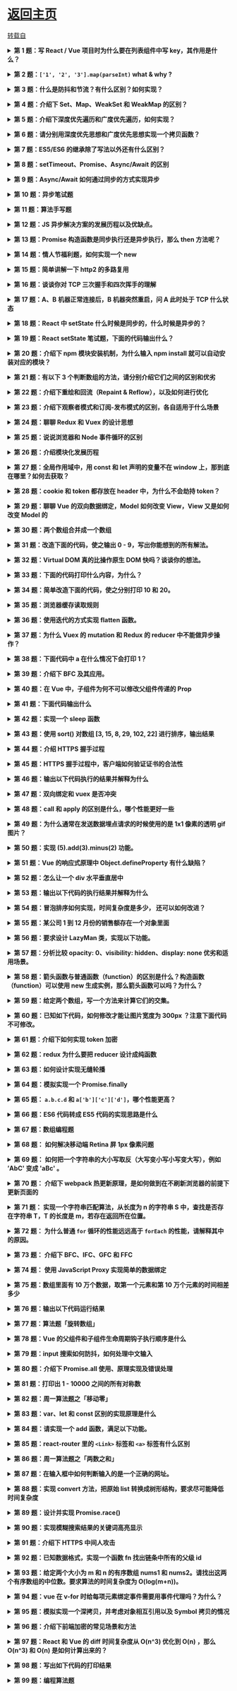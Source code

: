 # [返回主页](https://github.com/yisainan/web-interview/blob/master/README.md)

[转载自](https://github.com/Advanced-Frontend/Daily-Interview-Question)

<b><details><summary>第 1 题：写 React / Vue 项目时为什么要在列表组件中写 key，其作用是什么？</summary></b>

答案：key 是给每一个 vnode（虚拟节点）的唯一 id,可以依靠 key,更准确, 更快的拿到 oldVnode 中对应的 vnode 节点。

1. 更准确
   因为带 key 就不是就地复用了，在 sameNode 函数 a.key === b.key 对比中可以避免就地复用的情况。所以会更加准确。

2. 更快
   利用 key 的唯一性生成 map 对象来获取对应节点，比遍历方式更快。

公司：滴滴、饿了么

解析：[第 1 题](https://github.com/Advanced-Frontend/Daily-Interview-Question/issues/1)

</details>

<b><details><summary>第 2 题：`['1', '2', '3'].map(parseInt)` what & why ?</summary></b>

答案：[1, NaN, NaN]

- parseInt('1', 0) //radix 为 0 时，且 string 参数不以“0x”和“0”开头时，按照 10 为基数处理。这个时候返回 1
- parseInt('2', 1) //基数为 1（1 进制）表示的数中，最大值小于 2，所以无法解析，返回 NaN
- parseInt('3', 2) //基数为 2（2 进制）表示的数中，最大值小于 3，所以无法解析，返回 NaN

解析：[第 2 题](https://github.com/Advanced-Frontend/Daily-Interview-Question/issues/4)

</details>

<b><details><summary>第 3 题：什么是防抖和节流？有什么区别？如何实现？</summary></b>

答案：

1、防抖：触发高频事件后 n 秒内函数只会执行一次，如果 n 秒内高频事件再次被触发，则重新计算时间

节流：高频事件触发，但在 n 秒内只会执行一次，所以节流会稀释函数的执行频率

2、区别：防抖动是将多次执行变为最后一次执行，节流是将多次执行变成每隔一段时间执行。

公司：挖财

解析：[第 3 题](https://github.com/Advanced-Frontend/Daily-Interview-Question/issues/5)

</details>

<b><details><summary>第 4 题：介绍下 Set、Map、WeakSet 和 WeakMap 的区别？</summary></b>

答案：

1、Set

- 成员唯一、无序且不重复；
- [value, value]，键值与键名是一致的（或者说只有键值，没有键名）；
- 可以遍历，方法有：add、delete、has、clear、entries、forEach、keys、values
- Set 也能用来保存 NaN 和 undefined， 如果有重复的 NaN， Set 会认为就一个 NaN(实际上 NaN!=NaN);

2、Map

- 本质上是键值对的集合，类似集合；
- 可以遍历，方法很多，可以跟各种数据格式转换。

3、WeakSet

- 成员都是对象；
- 成员都是弱引用，可以被垃圾回收机制回收，可以用来保存 DOM 节点，不容易造成内存泄漏；
- 不能遍历，方法有 add、delete、has。

4、WeakMap

- 只接受对象最为键名（null 除外），不接受其他类型的值作为键名；
- 键名是弱引用，键值可以是任意的，键名所指向的对象可以被垃圾回收，此时键名是无效的；
- 不能遍历，方法有 get、set、has、delete。

解析：[第 4 题](https://github.com/Advanced-Frontend/Daily-Interview-Question/issues/6)

</details>

<b><details><summary>第 5 题：介绍下深度优先遍历和广度优先遍历，如何实现？</summary></b>

解析：[第 5 题](https://github.com/Advanced-Frontend/Daily-Interview-Question/issues/9)

</details>

<b><details><summary>第 6 题：请分别用深度优先思想和广度优先思想实现一个拷贝函数？</summary></b>

解析：[第 6 题](https://github.com/Advanced-Frontend/Daily-Interview-Question/issues/10)

</details>

<b><details><summary>第 7 题：ES5/ES6 的继承除了写法以外还有什么区别？</summary></b>

解析：[第 7 题](https://github.com/Advanced-Frontend/Daily-Interview-Question/issues/20)

</details>

<b><details><summary>第 8 题：setTimeout、Promise、Async/Await 的区别</summary></b>

解析：[第 8 题](https://github.com/Advanced-Frontend/Daily-Interview-Question/issues/33)

</details>

<b><details><summary>第 9 题：Async/Await 如何通过同步的方式实现异步</summary></b>

公司：头条、微医

解析：[第 9 题](https://github.com/Advanced-Frontend/Daily-Interview-Question/issues/156)

</details>

<b><details><summary>第 10 题：异步笔试题</summary></b>

> 请写出下面代码的运行结果

```js
async function async1() {
  console.log("async1 start");
  await async2();
  console.log("async1 end");
}
async function async2() {
  console.log("async2");
}
console.log("script start");
setTimeout(function() {
  console.log("setTimeout");
}, 0);
async1();
new Promise(function(resolve) {
  console.log("promise1");
  resolve();
}).then(function() {
  console.log("promise2");
});
console.log("script end");
```

公司：头条

答案：

```js
// script start
// async1 start
// async2
// promise1
// script end
// async1 end
// promise2
// undefined
// setTimeout
```

解析：[第 10 题](https://github.com/Advanced-Frontend/Daily-Interview-Question/issues/7)

</details>

<b><details><summary>第 11 题：算法手写题</summary></b>

> 已知如下数组：
>
> var arr = [ [1, 2, 2], [3, 4, 5, 5], [6, 7, 8, 9, [11, 12, [12, 13, [14] ] ] ], 10];
>
> 编写一个程序将数组扁平化去并除其中重复部分数据，最终得到一个升序且不重复的数组

公司：携程

答案：

```js
Array.from(new Set(arr.flat(Infinity))).sort((a, b) => {
  return a - b;
});
```

拆解：

```js
arr.flat(Infinity); // 1.所有元素放到同一数组
//  [1, 2, 2, 3, 4, 5, 5, 6, 7, 8, 9, 11, 12, 12, 13, 14, 10]
Array.from(new Set(arr.flat(Infinity))).sort((a, b) => {
  return a - b;
}); // 2.去重及排序
// [1, 2, 3, 4, 5, 6, 7, 8, 9, 10, 11, 12, 13, 14]
```

解析：[第 11 题](https://github.com/Advanced-Frontend/Daily-Interview-Question/issues/8)

</details>

<b><details><summary>第 12 题：JS 异步解决方案的发展历程以及优缺点。</summary></b>

公司：滴滴、挖财、微医、海康

解析：[第 12 题](https://github.com/Advanced-Frontend/Daily-Interview-Question/issues/11)

</details>

<b><details><summary>第 13 题：Promise 构造函数是同步执行还是异步执行，那么 then 方法呢？</summary></b>
公司：微医

解析：[第 13 题](https://github.com/Advanced-Frontend/Daily-Interview-Question/issues/19)

</details>

<b><details><summary>第 14 题：情人节福利题，如何实现一个 new</summary></b>
公司：兑吧

解析：[第 14 题](https://github.com/Advanced-Frontend/Daily-Interview-Question/issues/12)

</details>

<b><details><summary>第 15 题：简单讲解一下 http2 的多路复用</summary></b>
公司：网易

解析：[第 15 题](https://github.com/Advanced-Frontend/Daily-Interview-Question/issues/14)

</details>

<b><details><summary>第 16 题：谈谈你对 TCP 三次握手和四次挥手的理解</summary></b>
解析：[第 16 题](https://github.com/Advanced-Frontend/Daily-Interview-Question/issues/15)

</details>

<b><details><summary>第 17 题：A、B 机器正常连接后，B 机器突然重启，问 A 此时处于 TCP 什么状态</summary></b>

> 如果 A 与 B 建立了正常连接后，从未相互发过数据，这个时候 B 突然机器重启，问 A 此时处于 TCP 什么状态？如何消除服务器程序中的这个状态？（超纲题，了解即可）

解析：[第 17 题](https://github.com/Advanced-Frontend/Daily-Interview-Question/issues/21)

</details>

<b><details><summary>第 18 题：React 中 setState 什么时候是同步的，什么时候是异步的？</summary></b>
公司：微医

解析：[第 18 题](https://github.com/Advanced-Frontend/Daily-Interview-Question/issues/17)

</details>

<b><details><summary>第 19 题：React setState 笔试题，下面的代码输出什么？</summary></b>

```js
class Example extends React.Component {
  constructor() {
    super();
    this.state = {
      val: 0
    };
  }

  componentDidMount() {
    this.setState({ val: this.state.val + 1 });
    console.log(this.state.val); // 第 1 次 log

    this.setState({ val: this.state.val + 1 });
    console.log(this.state.val); // 第 2 次 log

    setTimeout(() => {
      this.setState({ val: this.state.val + 1 });
      console.log(this.state.val); // 第 3 次 log

      this.setState({ val: this.state.val + 1 });
      console.log(this.state.val); // 第 4 次 log
    }, 0);
  }

  render() {
    return null;
  }
}
```

解析：[第 19 题](https://github.com/Advanced-Frontend/Daily-Interview-Question/issues/18)

</details>

<b><details><summary>第 20 题：介绍下 npm 模块安装机制，为什么输入 npm install 就可以自动安装对应的模块？</summary></b>
解析：[第 20 题](https://github.com/Advanced-Frontend/Daily-Interview-Question/issues/22)

</details>

<b><details><summary>第 21 题：有以下 3 个判断数组的方法，请分别介绍它们之间的区别和优劣</summary></b>

> Object.prototype.toString.call() 、 instanceof 以及 Array.isArray()

解析：[第 21 题](https://github.com/Advanced-Frontend/Daily-Interview-Question/issues/23)

</details>

<b><details><summary>第 22 题：介绍下重绘和回流（Repaint & Reflow），以及如何进行优化</summary></b>
解析：[第 22 题](https://github.com/Advanced-Frontend/Daily-Interview-Question/issues/24)

</details>

<b><details><summary>第 23 题：介绍下观察者模式和订阅-发布模式的区别，各自适用于什么场景</summary></b>
解析：[第 23 题](https://github.com/Advanced-Frontend/Daily-Interview-Question/issues/25)

</details>

<b><details><summary>第 24 题：聊聊 Redux 和 Vuex 的设计思想</summary></b>
解析：[第 24 题](https://github.com/Advanced-Frontend/Daily-Interview-Question/issues/45)

</details>

<b><details><summary>第 25 题：说说浏览器和 Node 事件循环的区别</summary></b>
解析：[第 25 题](https://github.com/Advanced-Frontend/Daily-Interview-Question/issues/26)

</details>

<b><details><summary>第 26 题：介绍模块化发展历程</summary></b>

可从 IIFE、AMD、CMD、CommonJS、UMD、webpack(require.ensure)、ES Module、`<script type="module">` 这几个角度考虑。

解析：[第 26 题](https://github.com/Advanced-Frontend/Daily-Interview-Question/issues/28)

</details>

<b><details><summary>第 27 题：全局作用域中，用 const 和 let 声明的变量不在 window 上，那到底在哪里？如何去获取？</summary></b>

解析：[第 27 题](https://github.com/Advanced-Frontend/Daily-Interview-Question/issues/30)

</details>

<b><details><summary>第 28 题：cookie 和 token 都存放在 header 中，为什么不会劫持 token？</summary></b>
解析：[第 28 题](https://github.com/Advanced-Frontend/Daily-Interview-Question/issues/31)

</details>

<b><details><summary>第 29 题：聊聊 Vue 的双向数据绑定，Model 如何改变 View，View 又是如何改变 Model 的</summary></b>
解析：[第 29 题](https://github.com/Advanced-Frontend/Daily-Interview-Question/issues/34)

</details>

<b><details><summary>第 30 题：两个数组合并成一个数组</summary></b>
请把两个数组 ['A1', 'A2', 'B1', 'B2', 'C1', 'C2', 'D1', 'D2'] 和 ['A', 'B', 'C', 'D']，合并为 ['A1', 'A2', 'A', 'B1', 'B2', 'B', 'C1', 'C2', 'C', 'D1', 'D2', 'D']。

解析： [第 30 题](https://github.com/Advanced-Frontend/Daily-Interview-Question/issues/39)

</details>

<b><details><summary>第 31 题：改造下面的代码，使之输出 0 - 9，写出你能想到的所有解法。</summary></b>

```js
for (var i = 0; i < 10; i++) {
  setTimeout(() => {
    console.log(i);
  }, 1000);
}
```

解析：[第 31 题](https://github.com/Advanced-Frontend/Daily-Interview-Question/issues/43)

</details>

<b><details><summary>第 32 题：Virtual DOM 真的比操作原生 DOM 快吗？谈谈你的想法。</summary></b>
解析：[第 32 题](https://github.com/Advanced-Frontend/Daily-Interview-Question/issues/47)

</details>

<b><details><summary>第 33 题：下面的代码打印什么内容，为什么？</summary></b>

```js
var b = 10;
(function b() {
  b = 20;
  console.log(b);
})();
```

解析：[第 33 题](https://github.com/Advanced-Frontend/Daily-Interview-Question/issues/48)

</details>

<b><details><summary>第 34 题：简单改造下面的代码，使之分别打印 10 和 20。</summary></b>

```js
var b = 10;
(function b() {
  b = 20;
  console.log(b);
})();
```

解析：[第 34 题](https://github.com/Advanced-Frontend/Daily-Interview-Question/issues/51)

</details>

<b><details><summary>第 35 题：浏览器缓存读取规则</summary></b>

可以分成 Service Worker、Memory Cache、Disk Cache 和 Push Cache，那请求的时候 from memory cache 和 from disk cache 的依据是什么，哪些数据什么时候存放在 Memory Cache 和 Disk Cache 中？

解析：[第 35 题](https://github.com/Advanced-Frontend/Daily-Interview-Question/issues/53)

</details>

<b><details><summary>第 36 题：使用迭代的方式实现 flatten 函数。</summary></b>
解析：[第 36 题](https://github.com/Advanced-Frontend/Daily-Interview-Question/issues/54)

</details>

<b><details><summary>第 37 题：为什么 Vuex 的 mutation 和 Redux 的 reducer 中不能做异步操作？</summary></b>
解析：[第 37 题](https://github.com/Advanced-Frontend/Daily-Interview-Question/issues/65)

</details>

<b><details><summary>第 38 题：下面代码中 a 在什么情况下会打印 1？</summary></b>

```js
var a = ?;
if(a == 1 && a == 2 && a == 3){
 	console.log(1);
}
```

解析：[第 38 题](https://github.com/Advanced-Frontend/Daily-Interview-Question/issues/57)

公司：京东

</details>

<b><details><summary>第 39 题：介绍下 BFC 及其应用。</summary></b>
解析：[第 39 题](https://github.com/Advanced-Frontend/Daily-Interview-Question/issues/59)

</details>

<b><details><summary>第 40 题：在 Vue 中，子组件为何不可以修改父组件传递的 Prop</summary></b>
如果修改了，Vue 是如何监控到属性的修改并给出警告的。

解析：[第 40 题](https://github.com/Advanced-Frontend/Daily-Interview-Question/issues/60)

</details>

<b><details><summary>第 41 题：下面代码输出什么</summary></b>

```js
var a = 10;
(function() {
  console.log(a);
  a = 5;
  console.log(window.a);
  var a = 20;
  console.log(a);
})();
```

解析：[第 41 题](https://github.com/Advanced-Frontend/Daily-Interview-Question/issues/61)

</details>

<b><details><summary>第 42 题：实现一个 sleep 函数</summary></b>
比如 sleep(1000) 意味着等待 1000 毫秒，可从 Promise、Generator、Async/Await 等角度实现

解析：[第 42 题](https://github.com/Advanced-Frontend/Daily-Interview-Question/issues/63)

</details>

<b><details><summary>第 43 题：使用 sort() 对数组 [3, 15, 8, 29, 102, 22] 进行排序，输出结果</summary></b>
解析：[第 43 题](https://github.com/Advanced-Frontend/Daily-Interview-Question/issues/66)

</details>

<b><details><summary>第 44 题：介绍 HTTPS 握手过程</summary></b>
解析：[第 44 题](https://github.com/Advanced-Frontend/Daily-Interview-Question/issues/70)

</details>

<b><details><summary>第 45 题：HTTPS 握手过程中，客户端如何验证证书的合法性</summary></b>
解析：[第 45 题](https://github.com/Advanced-Frontend/Daily-Interview-Question/issues/74)

</details>

<b><details><summary>第 46 题：输出以下代码执行的结果并解释为什么</summary></b>

```js
var obj = {
  "2": 3,
  "3": 4,
  length: 2,
  splice: Array.prototype.splice,
  push: Array.prototype.push
};
obj.push(1);
obj.push(2);
console.log(obj);
```

解析：[第 46 题](https://github.com/Advanced-Frontend/Daily-Interview-Question/issues/76)

</details>

<b><details><summary>第 47 题：双向绑定和 vuex 是否冲突</summary></b>
解析：[第 47 题](https://github.com/Advanced-Frontend/Daily-Interview-Question/issues/81)

</details>

<b><details><summary>第 48 题：call 和 apply 的区别是什么，哪个性能更好一些</summary></b>
解析：[第 48 题](https://github.com/Advanced-Frontend/Daily-Interview-Question/issues/84)

</details>

<b><details><summary>第 49 题：为什么通常在发送数据埋点请求的时候使用的是 1x1 像素的透明 gif 图片？</summary></b>
解析：[第 49 题](https://github.com/Advanced-Frontend/Daily-Interview-Question/issues/87)

</details>

<b><details><summary>第 50 题：实现 (5).add(3).minus(2) 功能。</summary></b>

> 例： 5 + 3 - 2，结果为 6

解析：[第 50 题](https://github.com/Advanced-Frontend/Daily-Interview-Question/issues/88)

公司：百度

</details>

<b><details><summary>第 51 题：Vue 的响应式原理中 Object.defineProperty 有什么缺陷？</summary></b>
为什么在 Vue3.0 采用了 Proxy，抛弃了 Object.defineProperty？

解析：[第 51 题](https://github.com/Advanced-Frontend/Daily-Interview-Question/issues/90)

</details>

<b><details><summary>第 52 题：怎么让一个 div 水平垂直居中</summary></b>
解析：[第 52 题](https://github.com/Advanced-Frontend/Daily-Interview-Question/issues/92)

</details>

<b><details><summary>第 53 题：输出以下代码的执行结果并解释为什么</summary></b>

```js
var a = { n: 1 };
var b = a;
a.x = a = { n: 2 };

console.log(a.x);
console.log(b.x);
```

解析：[第 53 题](https://github.com/Advanced-Frontend/Daily-Interview-Question/issues/93)

</details>

<b><details><summary>第 54 题：冒泡排序如何实现，时间复杂度是多少， 还可以如何改进？</summary></b>
解析：[第 54 题](https://github.com/Advanced-Frontend/Daily-Interview-Question/issues/94)

</details>

<b><details><summary>第 55 题：某公司 1 到 12 月份的销售额存在一个对象里面</summary></b>
如下：{1:222, 2:123, 5:888}，请把数据处理为如下结构：[222, 123, null, null, 888, null, null, null, null, null, null, null]。

解析：[第 55 题](https://github.com/Advanced-Frontend/Daily-Interview-Question/issues/96)

</details>

<b><details><summary>第 56 题：要求设计 LazyMan 类，实现以下功能。</summary></b>

```js
LazyMan("Tony");
// Hi I am Tony

LazyMan("Tony")
  .sleep(10)
  .eat("lunch");
// Hi I am Tony
// 等待了10秒...
// I am eating lunch

LazyMan("Tony")
  .eat("lunch")
  .sleep(10)
  .eat("dinner");
// Hi I am Tony
// I am eating lunch
// 等待了10秒...
// I am eating diner

LazyMan("Tony")
  .eat("lunch")
  .eat("dinner")
  .sleepFirst(5)
  .sleep(10)
  .eat("junk food");
// Hi I am Tony
// 等待了5秒...
// I am eating lunch
// I am eating dinner
// 等待了10秒...
// I am eating junk food
```

解析：[第 56 题](https://github.com/Advanced-Frontend/Daily-Interview-Question/issues/98)

</details>

<b><details><summary>第 57 题：分析比较 opacity: 0、visibility: hidden、display: none 优劣和适用场景。</summary></b>
解析：[第 57 题](https://github.com/Advanced-Frontend/Daily-Interview-Question/issues/100)

</details>

<b><details><summary>第 58 题：箭头函数与普通函数（function）的区别是什么？构造函数（function）可以使用 new 生成实例，那么箭头函数可以吗？为什么？</summary></b>
解析：[第 58 题](https://github.com/Advanced-Frontend/Daily-Interview-Question/issues/101)

</details>

<b><details><summary>第 59 题：给定两个数组，写一个方法来计算它们的交集。</summary></b>

> 例如：给定 nums1 = [1, 2, 2, 1]，nums2 = [2, 2]，返回 [2, 2]。

解析：[第 59 题](https://github.com/Advanced-Frontend/Daily-Interview-Question/issues/102)

</details>

<b><details><summary>第 60 题：已知如下代码，如何修改才能让图片宽度为 300px ？注意下面代码不可修改。</summary></b>

> `<img src="1.jpg" style="width:480px!important;”>`

解析：[第 60 题](https://github.com/Advanced-Frontend/Daily-Interview-Question/issues/105)

</details>

<b><details><summary>第 61 题：介绍下如何实现 token 加密</summary></b>
解析：[第 61 题](https://github.com/Advanced-Frontend/Daily-Interview-Question/issues/106)

</details>

<b><details><summary>第 62 题：redux 为什么要把 reducer 设计成纯函数</summary></b>
解析：[第 62 题](https://github.com/Advanced-Frontend/Daily-Interview-Question/issues/107)

</details>

<b><details><summary>第 63 题：如何设计实现无缝轮播</summary></b>
解析：[第 63 题](https://github.com/Advanced-Frontend/Daily-Interview-Question/issues/108)

</details>

<b><details><summary>第 64 题：模拟实现一个 Promise.finally</summary></b>
解析：[第 64 题](https://github.com/Advanced-Frontend/Daily-Interview-Question/issues/109)

</details>

<b><details><summary>第 65 题： `a.b.c.d` 和 `a['b']['c']['d']`，哪个性能更高？</summary></b>
解析：[第 65 题](https://github.com/Advanced-Frontend/Daily-Interview-Question/issues/111)

</details>

<b><details><summary>第 66 题：ES6 代码转成 ES5 代码的实现思路是什么</summary></b>
解析：[第 66 题](https://github.com/Advanced-Frontend/Daily-Interview-Question/issues/112)

</details>

<b><details><summary>第 67 题：数组编程题</summary></b>
随机生成一个长度为 10 的整数类型的数组，例如 `[2, 10, 3, 4, 5, 11, 10, 11, 20]`，将其排列成一个新数组，要求新数组形式如下，例如 `[[2, 3, 4, 5], [10, 11], [20]]`。

解析：[第 67 题](https://github.com/Advanced-Frontend/Daily-Interview-Question/issues/113)

</details>

<b><details><summary>第 68 题： 如何解决移动端 Retina 屏 1px 像素问题</summary></b>
解析：[第 68 题](https://github.com/Advanced-Frontend/Daily-Interview-Question/issues/115)

</details>

<b><details><summary>第 69 题： 如何把一个字符串的大小写取反（大写变小写小写变大写），例如 ’AbC' 变成 'aBc' 。</summary></b>
解析：[第 69 题](https://github.com/Advanced-Frontend/Daily-Interview-Question/issues/116)

</details>

<b><details><summary>第 70 题： 介绍下 webpack 热更新原理，是如何做到在不刷新浏览器的前提下更新页面的</summary></b>
解析：[第 70 题](https://github.com/Advanced-Frontend/Daily-Interview-Question/issues/118)

</details>

<b><details><summary>第 71 题： 实现一个字符串匹配算法，从长度为 n 的字符串 S 中，查找是否存在字符串 T，T 的长度是 m，若存在返回所在位置。</summary></b>
解析：[第 71 题](https://github.com/Advanced-Frontend/Daily-Interview-Question/issues/119)

</details>

<b><details><summary>第 72 题： 为什么普通 `for` 循环的性能远远高于 `forEach` 的性能，请解释其中的原因。</summary></b>
![image-20190512225510941](https://ws2.sinaimg.cn/large/006tNc79gy1g2yxbg4ta8j31gh0u048h.jpg)

解析：[第 72 题](https://github.com/Advanced-Frontend/Daily-Interview-Question/issues/121)

</details>

<b><details><summary>第 73 题： 介绍下 BFC、IFC、GFC 和 FFC</summary></b>
解析：[第 73 题](https://github.com/Advanced-Frontend/Daily-Interview-Question/issues/122)

</details>

<b><details><summary>第 74 题： 使用 JavaScript Proxy 实现简单的数据绑定</summary></b>
解析：[第 74 题](https://github.com/Advanced-Frontend/Daily-Interview-Question/issues/123)

</details>

<b><details><summary>第 75 题：数组里面有 10 万个数据，取第一个元素和第 10 万个元素的时间相差多少</summary></b>
解析：[第 75 题](https://github.com/Advanced-Frontend/Daily-Interview-Question/issues/124)

</details>

<b><details><summary>第 76 题：输出以下代码运行结果</summary></b>

```js
// example 1
var a={}, b='123', c=123;
a[b]='b';
a[c]='c';
console.log(a[b]);

---------------------
// example 2
var a={}, b=Symbol('123'), c=Symbol('123');
a[b]='b';
a[c]='c';
console.log(a[b]);

---------------------
// example 3
var a={}, b={key:'123'}, c={key:'456'};
a[b]='b';
a[c]='c';
console.log(a[b]);
```

解析：[第 76 题](https://github.com/Advanced-Frontend/Daily-Interview-Question/issues/125)

</details>

<b><details><summary>第 77 题：算法题「旋转数组」</summary></b>

> 给定一个数组，将数组中的元素向右移动 k 个位置，其中 k 是非负数。

示例 1：

```js
输入: [1, 2, 3, 4, 5, 6, 7] 和 k = 3
输出: [5, 6, 7, 1, 2, 3, 4]
解释:
向右旋转 1 步: [7, 1, 2, 3, 4, 5, 6]
向右旋转 2 步: [6, 7, 1, 2, 3, 4, 5]
向右旋转 3 步: [5, 6, 7, 1, 2, 3, 4]
```

示例 2：

```js
输入: [-1, -100, 3, 99] 和 k = 2
输出: [3, 99, -1, -100]
解释:
向右旋转 1 步: [99, -1, -100, 3]
向右旋转 2 步: [3, 99, -1, -100]
```

解析：[第 77 题](https://github.com/Advanced-Frontend/Daily-Interview-Question/issues/126)

</details>

<b><details><summary>第 78 题：Vue 的父组件和子组件生命周期钩子执行顺序是什么</summary></b>
解析：[第 78 题](https://github.com/Advanced-Frontend/Daily-Interview-Question/issues/128)

</details>

<b><details><summary>第 79 题：input 搜索如何防抖，如何处理中文输入</summary></b>
解析：[第 79 题](https://github.com/Advanced-Frontend/Daily-Interview-Question/issues/129)

</details>

<b><details><summary>第 80 题：介绍下 Promise.all 使用、原理实现及错误处理</summary></b>
解析：[第 80 题](https://github.com/Advanced-Frontend/Daily-Interview-Question/issues/130)

</details>

<b><details><summary>第 81 题：打印出 1 - 10000 之间的所有对称数</summary></b>

> 例如：121、1331 等

解析：[第 81 题](https://github.com/Advanced-Frontend/Daily-Interview-Question/issues/131)

</details>

<b><details><summary>第 82 题：周一算法题之「移动零」</summary></b>

> 给定一个数组 nums，编写一个函数将所有 0 移动到数组的末尾，同时保持非零元素的相对顺序。
>
> 示例:
>
> ```
> 输入: [0,1,0,3,12]
> 输出: [1,3,12,0,0]
> ```
>
> 说明:
>
> 1. 必须在原数组上操作，不能拷贝额外的数组。
>
> 1. 尽量减少操作次数。

解析：[第 82 题](https://github.com/Advanced-Frontend/Daily-Interview-Question/issues/132)

</details>

<b><details><summary>第 83 题：var、let 和 const 区别的实现原理是什么</summary></b>
解析：[第 83 题](https://github.com/Advanced-Frontend/Daily-Interview-Question/issues/133)

</details>

<b><details><summary>第 84 题：请实现一个 add 函数，满足以下功能。</summary></b>

> ```js
> add(1); 			// 1
> add(1)(2);  	// 3
> add(1)(2)(3)；// 6
> add(1)(2, 3); // 6
> add(1, 2)(3); // 6
> add(1, 2, 3); // 6
> ```

解析：[第 84 题](https://github.com/Advanced-Frontend/Daily-Interview-Question/issues/134)

</details>

<b><details><summary>第 85 题：react-router 里的 `<Link>` 标签和 `<a>` 标签有什么区别</summary></b>

> 如何禁掉 `<a>` 标签默认事件，禁掉之后如何实现跳转。

解析：[第 85 题](https://github.com/Advanced-Frontend/Daily-Interview-Question/issues/135)

</details>

<b><details><summary>第 86 题：周一算法题之「两数之和」</summary></b>
给定一个整数数组和一个目标值，找出数组中和为目标值的两个数。

你可以假设每个输入只对应一种答案，且同样的元素不能被重复利用。

示例：

```js
给定 nums = [2, 7, 11, 15], target = 9

因为 nums[0] + nums[1] = 2 + 7 = 9
所以返回 [0, 1]
```

解析：[第 86 题](https://github.com/Advanced-Frontend/Daily-Interview-Question/issues/136)

公司：京东、快手

</details>

<b><details><summary>第 87 题：在输入框中如何判断输入的是一个正确的网址。</summary></b>
解析：[第 87 题](https://github.com/Advanced-Frontend/Daily-Interview-Question/issues/138)

</details>

<b><details><summary>第 88 题：实现 convert 方法，把原始 list 转换成树形结构，要求尽可能降低时间复杂度</summary></b>
以下数据结构中，id 代表部门编号，name 是部门名称，parentId 是父部门编号，为 0 代表一级部门，现在要求实现一个 convert 方法，把原始 list 转换成树形结构，parentId 为多少就挂载在该 id 的属性 children 数组下，结构如下：

```js
// 原始 list 如下
let list =[
    {id:1,name:'部门A',parentId:0},
    {id:2,name:'部门B',parentId:0},
    {id:3,name:'部门C',parentId:1},
    {id:4,name:'部门D',parentId:1},
    {id:5,name:'部门E',parentId:2},
    {id:6,name:'部门F',parentId:3},
    {id:7,name:'部门G',parentId:2},
    {id:8,name:'部门H',parentId:4}
];
const result = convert(list, ...);

// 转换后的结果如下
let result = [
    {
      id: 1,
      name: '部门A',
      parentId: 0,
      children: [
        {
          id: 3,
          name: '部门C',
          parentId: 1,
          children: [
            {
              id: 6,
              name: '部门F',
              parentId: 3
            }, {
              id: 16,
              name: '部门L',
              parentId: 3
            }
          ]
        },
        {
          id: 4,
          name: '部门D',
          parentId: 1,
          children: [
            {
              id: 8,
              name: '部门H',
              parentId: 4
            }
          ]
        }
      ]
    },
  ···
];
```

解析：[第 88 题](https://github.com/Advanced-Frontend/Daily-Interview-Question/issues/139)

</details>

<b><details><summary>第 89 题：设计并实现 Promise.race()</summary></b>
解析：[第 89 题](https://github.com/Advanced-Frontend/Daily-Interview-Question/issues/140)

</details>

<b><details><summary>第 90 题：实现模糊搜索结果的关键词高亮显示</summary></b>
<img src="https://ws3.sinaimg.cn/large/006tNc79ly1g43dykaccuj30u01hc49s.jpg" height="800"/>

解析：[第 90 题](https://github.com/Advanced-Frontend/Daily-Interview-Question/issues/141)

</details>

<b><details><summary>第 91 题：介绍下 HTTPS 中间人攻击</summary></b>
解析：[第 91 题](https://github.com/Advanced-Frontend/Daily-Interview-Question/issues/142)

</details>

<b><details><summary>第 92 题：已知数据格式，实现一个函数 fn 找出链条中所有的父级 id</summary></b>

> ```js
> const value = '112'
> const fn = (value) => {
> ...
> }
> fn(value) // 输出 [1， 11， 112]
> ```

<img src="https://ws1.sinaimg.cn/large/006tNc79gy1g45a04ntttj30k20wen01.jpg" height="800"/>

解析：[第 92 题](https://github.com/Advanced-Frontend/Daily-Interview-Question/issues/143)

</details>

<b><details><summary>第 93 题：给定两个大小为 m 和 n 的有序数组 nums1 和 nums2。请找出这两个有序数组的中位数。要求算法的时间复杂度为 O(log(m+n))。</summary></b>
示例 1：

```js
nums1 = [1, 3];
nums2 = [2];
```

中位数是 2.0

示例 2：

```js
nums1 = [1, 2];
nums2 = [3, 4];
```

中位数是(2 + 3) / 2 = 2.5

解析：[第 93 题](https://github.com/Advanced-Frontend/Daily-Interview-Question/issues/144)

</details>

<b><details><summary>第 94 题：vue 在 v-for 时给每项元素绑定事件需要用事件代理吗？为什么？</summary></b>
解析：[第 94 题](https://github.com/Advanced-Frontend/Daily-Interview-Question/issues/145)

</details>

<b><details><summary>第 95 题：模拟实现一个深拷贝，并考虑对象相互引用以及 Symbol 拷贝的情况</summary></b>
解析：[第 95 题](https://github.com/Advanced-Frontend/Daily-Interview-Question/issues/148)

</details>

<b><details><summary>第 96 题：介绍下前端加密的常见场景和方法</summary></b>
解析：[第 96 题](https://github.com/Advanced-Frontend/Daily-Interview-Question/issues/150)

</details>

<b><details><summary>第 97 题：React 和 Vue 的 diff 时间复杂度从 O(n^3) 优化到 O(n) ，那么 O(n^3) 和 O(n) 是如何计算出来的？</summary></b>
解析：[第 97 题](https://github.com/Advanced-Frontend/Daily-Interview-Question/issues/151)

</details>

<b><details><summary>第 98 题：写出如下代码的打印结果</summary></b>

```js
function changeObjProperty(o) {
  o.siteUrl = "http://www.baidu.com";
  o = new Object();
  o.siteUrl = "http://www.google.com";
}
let webSite = new Object();
changeObjProperty(webSite);
console.log(webSite.siteUrl);
```

公司：京东

解析：[第 98 题](https://github.com/Advanced-Frontend/Daily-Interview-Question/issues/152)

</details>

<b><details><summary>第 99 题：编程算法题</summary></b>

> 用 JavaScript 写一个函数，输入 int 型，返回整数逆序后的字符串。如：输入整型 1234，返回字符串“4321”。要求必须使用递归函数调用，不能用全局变量，输入函数必须只有一个参数传入，必须返回字符串。

公司：bilibili

解析：[第 99 题](https://github.com/Advanced-Frontend/Daily-Interview-Question/issues/153)

</details>

